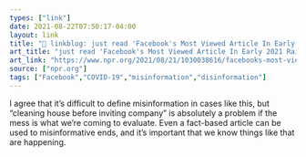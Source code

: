 ```yaml
---
types: ["link"]
date: 2021-08-22T07:50:17-04:00
layout: link
title: "🔗 linkblog: just read 'Facebook's Most Viewed Article In Early 2021 Raised Doubt About COVID Vaccine : NPR'"
art_title: "just read 'Facebook's Most Viewed Article In Early 2021 Raised Doubt About COVID Vaccine : NPR"
art_link: "https://www.npr.org/2021/08/21/1030038616/facebooks-most-viewed-article-in-early-2021-raised-doubt-about-covid-vaccine"
source: ["npr.org"]
tags: ["Facebook","COVID-19","misinformation","disinformation"]
---
```

I agree that it’s difficult to define misinformation in cases like this, but “cleaning house before inviting company” is absolutely a problem if the mess is what we’re coming to evaluate. Even a fact-based article can be used to misinformative ends, and it’s important that we know things like that are happening.
